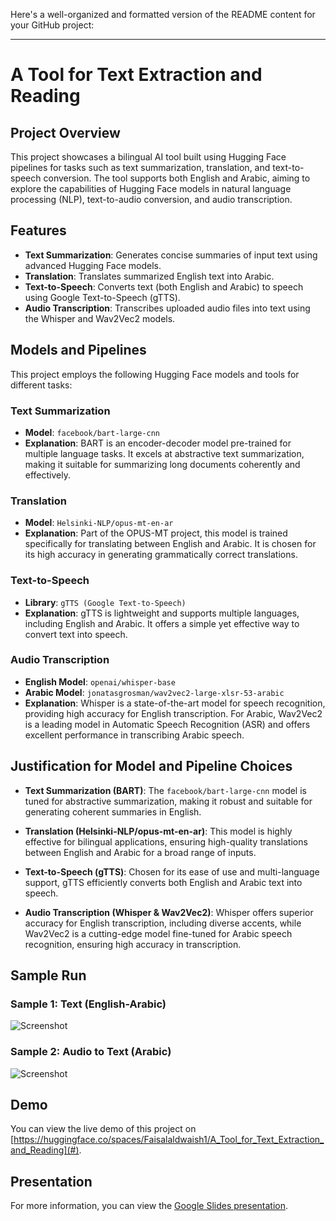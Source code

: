 Here's a well-organized and formatted version of the README content for your GitHub project:

---

# A Tool for Text Extraction and Reading

## Project Overview
This project showcases a bilingual AI tool built using Hugging Face pipelines for tasks such as text summarization, translation, and text-to-speech conversion. The tool supports both English and Arabic, aiming to explore the capabilities of Hugging Face models in natural language processing (NLP), text-to-audio conversion, and audio transcription.

## Features
- **Text Summarization**: Generates concise summaries of input text using advanced Hugging Face models.
- **Translation**: Translates summarized English text into Arabic.
- **Text-to-Speech**: Converts text (both English and Arabic) to speech using Google Text-to-Speech (gTTS).
- **Audio Transcription**: Transcribes uploaded audio files into text using the Whisper and Wav2Vec2 models.

## Models and Pipelines
This project employs the following Hugging Face models and tools for different tasks:

### Text Summarization
- **Model**: `facebook/bart-large-cnn`
- **Explanation**: BART is an encoder-decoder model pre-trained for multiple language tasks. It excels at abstractive text summarization, making it suitable for summarizing long documents coherently and effectively.

### Translation
- **Model**: `Helsinki-NLP/opus-mt-en-ar`
- **Explanation**: Part of the OPUS-MT project, this model is trained specifically for translating between English and Arabic. It is chosen for its high accuracy in generating grammatically correct translations.

### Text-to-Speech
- **Library**: `gTTS (Google Text-to-Speech)`
- **Explanation**: gTTS is lightweight and supports multiple languages, including English and Arabic. It offers a simple yet effective way to convert text into speech.

### Audio Transcription
- **English Model**: `openai/whisper-base`
- **Arabic Model**: `jonatasgrosman/wav2vec2-large-xlsr-53-arabic`
- **Explanation**: Whisper is a state-of-the-art model for speech recognition, providing high accuracy for English transcription. For Arabic, Wav2Vec2 is a leading model in Automatic Speech Recognition (ASR) and offers excellent performance in transcribing Arabic speech.

## Justification for Model and Pipeline Choices
- **Text Summarization (BART)**: The `facebook/bart-large-cnn` model is tuned for abstractive summarization, making it robust and suitable for generating coherent summaries in English.
  
- **Translation (Helsinki-NLP/opus-mt-en-ar)**: This model is highly effective for bilingual applications, ensuring high-quality translations between English and Arabic for a broad range of inputs.
  
- **Text-to-Speech (gTTS)**: Chosen for its ease of use and multi-language support, gTTS efficiently converts both English and Arabic text into speech.
  
- **Audio Transcription (Whisper & Wav2Vec2)**: Whisper offers superior accuracy for English transcription, including diverse accents, while Wav2Vec2 is a cutting-edge model fine-tuned for Arabic speech recognition, ensuring high accuracy in transcription.

## Sample Run
### Sample 1: Text (English-Arabic)
![Screenshot](Screenshot_2024-10-01_152046.png)

### Sample 2: Audio to Text (Arabic)
![Screenshot](Screenshot_2024-10-01_152557.png)

## Demo
You can view the live demo of this project on [https://huggingface.co/spaces/Faisalaldwaish1/A_Tool_for_Text_Extraction_and_Reading](#).

## Presentation
For more information, you can view the [Google Slides presentation](#).
